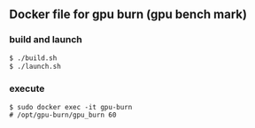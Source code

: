 ## Docker file for gpu burn (gpu bench mark)

### build and launch

```bash
$ ./build.sh
$ ./launch.sh
```

### execute
```
$ sudo docker exec -it gpu-burn
# /opt/gpu-burn/gpu_burn 60
```
